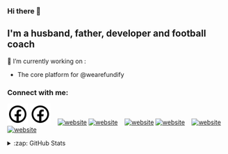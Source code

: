 ### Hi there 👋

<!--
**AndrewAllison/andrewallison** is a ✨ _special_ ✨ repository because its `README.md` (this file) appears on your GitHub profile.

Here are some ideas to get you started:

- 🔭 I’m currently working on ...
- 🌱 I’m currently learning ...
- 👯 I’m looking to collaborate on ...
- 🤔 I’m looking for help with ...
- 💬 Ask me about ...
- 📫 How to reach me: ...
- 😄 Pronouns: ...
- ⚡ Fun fact: ...
-->

## I'm a husband, father, developer and football coach

🔭 I’m currently working on :
* The core platform for @wearefundify

### Connect with me:

[![website](./img/icons8-facebook.svg)](https://www.facebook.com/andrew.allison.10/#gh-light-mode-only)
[![website](./img/icons8-facebook.svg)](https://www.facebook.com/andrew.allison.10/#gh-dark-mode-only)
&nbsp;&nbsp;
[![website](./img/twitter-light.svg)](https://twitter.com/codestackr#gh-light-mode-only)
[![website](./img/twitter-dark.svg)](https://twitter.com/codestackr#gh-dark-mode-only)
&nbsp;&nbsp;
[![website](./img/linkedin-light.svg)](https://linkedin.com/in/codeSTACKr#gh-light-mode-only)
[![website](./img/linkedin-dark.svg)](https://linkedin.com/in/codeSTACKr#gh-dark-mode-only)
&nbsp;&nbsp;
[![website](./img/instagram-light.svg)](https://instagram.com/codeSTACKr#gh-light-mode-only)
[![website](./img/instagram-dark.svg)](https://instagram.com/codeSTACKr#gh-dark-mode-only)

<details>
  <summary>:zap: GitHub Stats</summary>

  <img align="left" alt="Andrew Allison's GitHub Stats" src="https://github-readme-stats.vercel.app/api?username=AndrewAllison&show_icons=true&hide_border=false&title_color=ff652f&icon_color=FFE400&bg_color=09131B&text_color=ffffff&border_color=0c1a25" />

</details>

[flickr]: https://www.flickr.com/photos/8462033@N06/
[twitter]: https://twitter.com/AndrewAllison
[instagram]: https://instagram.com/AndrewAllison
[linkedin]: https://linkedin.com/in/codeSTACKr